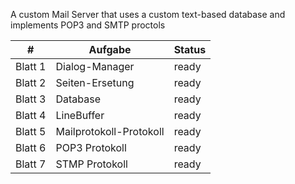 A custom Mail Server that uses a custom text-based database and implements POP3 and SMTP proctols

| # | Aufgabe | Status |
|---|---|---|
| Blatt 1 | Dialog-Manager  | ready |
| Blatt 2 | Seiten-Ersetung  | ready |
| Blatt 3 | Database  | ready |
| Blatt 4 | LineBuffer  | ready |
| Blatt 5 | Mailprotokoll-Protokoll  | ready |
| Blatt 6 | POP3 Protokoll | ready |
| Blatt 7 | STMP Protokoll  | ready |
